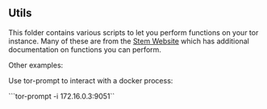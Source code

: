 ## Utils

This folder contains various scripts to let you perform 
functions on your tor instance. Many of these are from the
[Stem Website](https://stem.torproject.org) which has 
additional documentation on functions you can perform.

Other examples:

Use tor-prompt to interact with a docker process:

```tor-prompt -i 172.16.0.3:9051``
